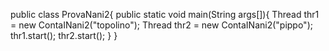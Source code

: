 public class ProvaNani2{
 public static void main(String args[]){
  Thread thr1 = new ContaINani2("topolino");
  Thread thr2 = new ContaINani2("pippo");
  thr1.start();
  thr2.start();
  }
}
